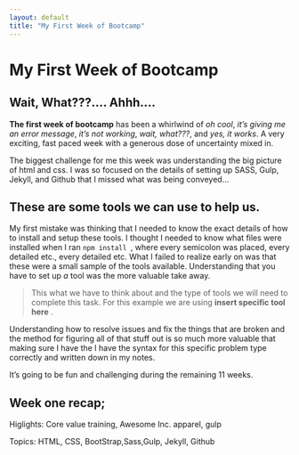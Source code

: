 ```yaml
---
layout: default
title: "My First Week of Bootcamp"
---
```


My First Week of Bootcamp
=========================
## Wait, What???.... Ahhh….

**The first week of bootcamp** has been a whirlwind of *oh cool*, *it’s giving me an error message*, *it’s not working*, *wait, what???*, and *yes, it works*. A very exciting, fast paced week with a generous dose of uncertainty mixed in. 

The biggest challenge for me this week was understanding the big picture of html and css. I was so focused on the details of setting up SASS, Gulp, Jekyll, and Github that I missed what was being conveyed… 

## These are some tools we can use to help us.

My first mistake was thinking that I needed to know the exact details of how to install and setup these tools. I thought I needed to know what files were installed when I ran `npm install `, where every semicolon was placed, every detailed etc., every detailed etc. What I failed to realize early on was that these were a small sample of the tools available. Understanding that you have to set up *a* tool was the more valuable take away.

>This what we have to think about and the type of tools we will need to complete this task. For this example we are using __insert specific tool here__ .

Understanding how to resolve issues and fix the things that are broken and the method for figuring all of that stuff out is so much more valuable that making sure I have the I have the syntax for this specific problem type correctly and written down in my notes.

It’s going to be fun and challenging during the remaining 11 weeks.

## Week one recap;

Higlights: Core value training, Awesome Inc. apparel, gulp

Topics: HTML, CSS, BootStrap,Sass,Gulp, Jekyll, Github





